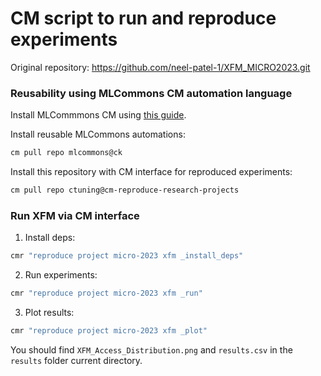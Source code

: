# CM script to run and reproduce experiments

Original repository: https://github.com/neel-patel-1/XFM_MICRO2023.git

### Reusability using MLCommons CM automation language

Install MLCommmons CM using [this guide](https://github.com/mlcommons/ck/blob/master/docs/installation.md).

Install reusable MLCommons automations: 

```bash
cm pull repo mlcommons@ck
```

Install this repository with CM interface for reproduced experiments:
```bash
cm pull repo ctuning@cm-reproduce-research-projects
```

### Run XFM via CM interface

1) Install deps:
```bash
cmr "reproduce project micro-2023 xfm _install_deps"
```

2) Run experiments:

```bash
cmr "reproduce project micro-2023 xfm _run" 
```

3) Plot results:

```bash
cmr "reproduce project micro-2023 xfm _plot"
```

You should find `XFM_Access_Distribution.png` and `results.csv` in the `results` folder current directory.
